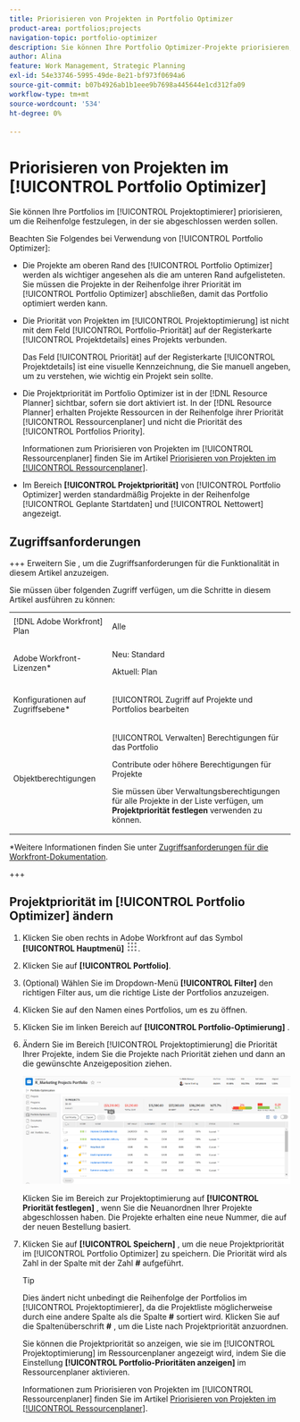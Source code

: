 ```yaml
---
title: Priorisieren von Projekten in Portfolio Optimizer
product-area: portfolios;projects
navigation-topic: portfolio-optimizer
description: Sie können Ihre Portfolio Optimizer-Projekte priorisieren, um die Reihenfolge festzulegen, in der sie abgeschlossen werden sollen.
author: Alina
feature: Work Management, Strategic Planning
exl-id: 54e33746-5995-49de-8e21-bf973f0694a6
source-git-commit: b07b4926ab1b1eee9b7698a445644e1cd312fa09
workflow-type: tm+mt
source-wordcount: '534'
ht-degree: 0%

---
```


# Priorisieren von Projekten im [!UICONTROL Portfolio Optimizer]

Sie können Ihre Portfolios im [!UICONTROL Projektoptimierer] priorisieren, um die Reihenfolge festzulegen, in der sie abgeschlossen werden sollen.

Beachten Sie Folgendes bei Verwendung von [!UICONTROL Portfolio Optimizer]:

* Die Projekte am oberen Rand des [!UICONTROL Portfolio Optimizer] werden als wichtiger angesehen als die am unteren Rand aufgelisteten. Sie müssen die Projekte in der Reihenfolge ihrer Priorität im [!UICONTROL Portfolio Optimizer] abschließen, damit das Portfolio optimiert werden kann.
* Die Priorität von Projekten im [!UICONTROL Projektoptimierung] ist nicht mit dem Feld [!UICONTROL Portfolio-Priorität] auf der Registerkarte [!UICONTROL Projektdetails] eines Projekts verbunden.

  Das Feld [!UICONTROL Priorität] auf der Registerkarte [!UICONTROL Projektdetails] ist eine visuelle Kennzeichnung, die Sie manuell angeben, um zu verstehen, wie wichtig ein Projekt sein sollte.

* Die Projektpriorität im Portfolio Optimizer ist in der [!DNL Resource Planner] sichtbar, sofern sie dort aktiviert ist. In der [!DNL Resource Planner] erhalten Projekte Ressourcen in der Reihenfolge ihrer Priorität [!UICONTROL Ressourcenplaner] und nicht die Priorität des [!UICONTROL Portfolios Priority].

  Informationen zum Priorisieren von Projekten im [!UICONTROL Ressourcenplaner] finden Sie im Artikel [Priorisieren von Projekten im [!UICONTROL Ressourcenplaner]](../../../resource-mgmt/resource-planning/prioritize-projects-resource-planner.md).

* Im Bereich **[!UICONTROL Projektpriorität]** von [!UICONTROL Portfolio Optimizer] werden standardmäßig Projekte in der Reihenfolge [!UICONTROL Geplante Startdaten] und [!UICONTROL Nettowert] angezeigt.

## Zugriffsanforderungen

+++ Erweitern Sie , um die Zugriffsanforderungen für die Funktionalität in diesem Artikel anzuzeigen.

Sie müssen über folgenden Zugriff verfügen, um die Schritte in diesem Artikel ausführen zu können:

<table style="table-layout:auto"> 
 <col> 
 <col> 
 <tbody> 
  <tr> 
   <td role="rowheader">[!DNL Adobe Workfront] Plan</td> 
   <td> <p>Alle </p> </td> 
  </tr> 
  <tr> 
   <td role="rowheader">Adobe Workfront-Lizenzen*</td> 
   <td> <p>Neu: Standard</p>
   <p>Aktuell: Plan</p> </td> 
  </tr> 
  <tr> 
   <td role="rowheader">Konfigurationen auf Zugriffsebene*</td> 
   <td> <p>[!UICONTROL Zugriff auf Projekte und Portfolios bearbeiten</p></td> 
  </tr> 
  <tr> 
   <td role="rowheader">Objektberechtigungen</td> 
   <td> <p>[!UICONTROL Verwalten] Berechtigungen für das Portfolio</p> <p>Contribute oder höhere Berechtigungen für Projekte</p> 
   <p>Sie müssen über Verwaltungsberechtigungen für alle Projekte in der Liste verfügen, um <b>Projektpriorität festlegen</b> verwenden zu können.</p>
    </td> 
  </tr> 
 </tbody> 
</table>

*Weitere Informationen finden Sie unter [Zugriffsanforderungen für die Workfront-Dokumentation](/help/quicksilver/administration-and-setup/add-users/access-levels-and-object-permissions/access-level-requirements-in-documentation.md).

+++

## Projektpriorität im [!UICONTROL Portfolio Optimizer] ändern

1. Klicken Sie oben rechts in Adobe Workfront auf das Symbol **[!UICONTROL Hauptmenü]** ![](assets/main-menu-icon.png).

1. Klicken Sie auf **[!UICONTROL Portfolio]**.
1. (Optional) Wählen Sie im Dropdown-Menü **[!UICONTROL Filter]** den richtigen Filter aus, um die richtige Liste der Portfolios anzuzeigen.
1. Klicken Sie auf den Namen eines Portfolios, um es zu öffnen.
1. Klicken Sie im linken Bereich auf **[!UICONTROL Portfolio-Optimierung]** .
1. Ändern Sie im Bereich [!UICONTROL Projektoptimierung] die Priorität Ihrer Projekte, indem Sie die Projekte nach Priorität ziehen und dann an die gewünschte Anzeigeposition ziehen.

   ![](assets/portfolio-optimizer-with-projects-nwe-350x89.png)

   Klicken Sie im Bereich zur Projektoptimierung auf **[!UICONTROL Priorität festlegen]** , wenn Sie die Neuanordnen Ihrer Projekte abgeschlossen haben. Die Projekte erhalten eine neue Nummer, die auf der neuen Bestellung basiert.

1. Klicken Sie auf **[!UICONTROL Speichern]** , um die neue Projektpriorität im [!UICONTROL Portfolio Optimizer] zu speichern. Die Priorität wird als Zahl in der Spalte mit der Zahl **#** aufgeführt.

   >[!TIP]
   >
   >Dies ändert nicht unbedingt die Reihenfolge der Portfolios im [!UICONTROL Projektoptimierer], da die Projektliste möglicherweise durch eine andere Spalte als die Spalte **#** sortiert wird. Klicken Sie auf die Spaltenüberschrift **#** , um die Liste nach Projektpriorität anzuordnen.

   Sie können die Projektpriorität so anzeigen, wie sie im [!UICONTROL Projektoptimierung] im Ressourcenplaner angezeigt wird, indem Sie die Einstellung **[!UICONTROL Portfolio-Prioritäten anzeigen]** im Ressourcenplaner aktivieren.

   Informationen zum Priorisieren von Projekten im [!UICONTROL Ressourcenplaner] finden Sie im Artikel [Priorisieren von Projekten im [!UICONTROL Ressourcenplaner]](../../../resource-mgmt/resource-planning/prioritize-projects-resource-planner.md).
